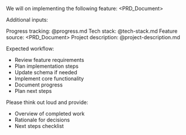 We will on implementing the following feature: <PRD_Document> 

Additional inputs:

Progress tracking: @progress.md 
Tech stack: @tech-stack.md 
Feature source: <PRD_Document> 
Project description: @project-description.md

Expected workflow:
- Review feature requirements   
- Plan implementation steps
- Update schema if needed
- Implement core functionality
- Document progress
- Plan next steps

Please think out loud and provide:
- Overview of completed work
- Rationale for decisions
- Next steps checklist
